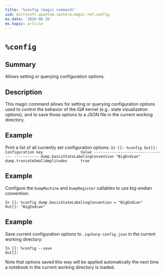 ```yaml
---
title: '%config (magic command)'
uid: microsoft.quantum.iqsharp.magic-ref.config
ms.date: '2020-06-16'
ms.topic: article
---
```


<!--
    NB: This file has been automatically generated from Microsoft.Quantum.IQSharp.Kernel.dll,
        please do not manually edit it.

    [DEBUG] JSON source:
        {"Name": "%config", "Documentation": {"Summary": "Allows setting or querying configuration options.", "Full": null, "Description": "\r\nThis magic command allows for setting or querying\r\nconfiguration options used to control the behavior of the\r\nIQ# kernel (e.g.: state visualization options), and to\r\nsave those options to a JSON file in the current working\r\ndirectory.\r\n                ", "Remarks": null, "Examples": ["\r\n                        Print a list of all currently set configuration options:\r\n                        ```\r\n                        In []: %config\r\n                        Out[]: Configuration key                 Value\r\n                               --------------------------------- -----------\r\n                               dump.basisStateLabelingConvention \"BigEndian\"\r\n                               dump.truncateSmallAmplitudes      true\r\n                        ```\r\n                    ", "\r\nConfigure the `DumpMachine` and `DumpRegister` callables\r\nto use big-endian convention:\r\n```\r\nIn []: %config dump.basisStateLabelingConvention = \"BigEndian\"\r\nOut[]: \"BigEndian\"\r\n```\r\n                    ", "\r\nSave current configuration options to `.iqsharp-config.json`\r\nin the current working directory:\r\n```\r\nIn []: %config --save\r\nOut[]: \r\n```\r\nNote that options saved this way will be applied automatically\r\nthe next time a notebook in the current working\r\ndirectory is loaded.\r\n                    "], "SeeAlso": null}, "AssemblyName": "Microsoft.Quantum.IQSharp.Kernel"}
-->

# `%config`

## Summary

Allows setting or querying configuration options.

## Description

This magic command allows for setting or querying
configuration options used to control the behavior of the
IQ# kernel (e.g.: state visualization options), and to
save those options to a JSON file in the current working
directory.

## Example

Print a list of all currently set configuration options:
                        ```
                        In []: %config
                        Out[]: Configuration key                 Value
                               --------------------------------- -----------
                               dump.basisStateLabelingConvention "BigEndian"
                               dump.truncateSmallAmplitudes      true
                        ```

## Example

Configure the `DumpMachine` and `DumpRegister` callables
to use big-endian convention:
```
In []: %config dump.basisStateLabelingConvention = "BigEndian"
Out[]: "BigEndian"
```

## Example

Save current configuration options to `.iqsharp-config.json`
in the current working directory:
```
In []: %config --save
Out[]:
```
Note that options saved this way will be applied automatically
the next time a notebook in the current working
directory is loaded.

